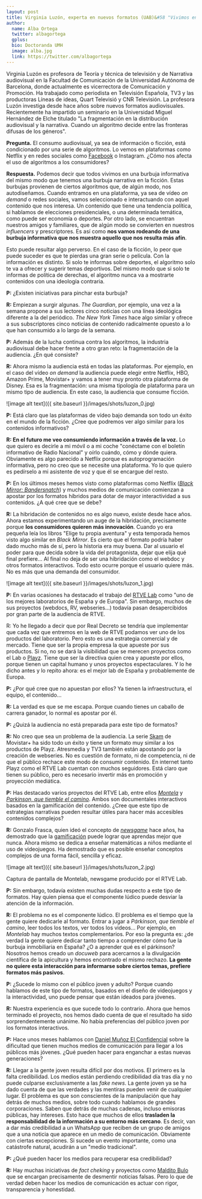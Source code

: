 ```yaml
---
layout: post
title: Virginia Luzón, experta en nuevos formatos (UAB)&#58 "Vivimos en una burbuja informativa, al igual que en otra en la ficción, que puede resultar algo perversa"
author:
  name: Alba Ortega
  twitter: albagortega
  gplus:  
  bio: Doctoranda UMH
  image: alba.jpg
  link: https://twitter.com/albagortega
---
```

Virginia Luzón es profesora de Teoría y técnica de televisión y de Narrativa audiovisual en la Facultad de Comunicación de la Universidad Autónoma de Barcelona, donde actualmente es vicerrectora de Comunicación y Promoción. Ha trabajado como periodista en Televisión Española, TV3 y las productoras Líneas de ideas, Quart Televisió y CNR Televisión. La profesora Luzón investiga desde hace años sobre nuevos formatos audiovisuales. Recientemente ha impartido un seminario en la Universidad Miguel Hernández de Elche titulado "La fragmentación en la distribución audiovisual y la narrativa. Cuando un algoritmo decide entre las fronteras difusas de los géneros". 

**Pregunta.** El consumo audiovisual, ya sea de información o ficción, está condicionado por una serie de algoritmos. Lo vemos en plataformas como Netflix y en redes sociales como [Facebook](https://www.elconfidencial.com/tecnologia/2018-01-12/facebook-algoritmo-noticias-medios-amigos_1504950/) o Instagram. ¿Cómo nos afecta el uso de algoritmos a los consumidores?

**Respuesta.** Podemos decir que todos vivimos en una burbuja informativa del mismo modo que tenemos una burbuja narrativa en la ficción. Estas burbujas provienen de ciertos algoritmos que, de algún modo, nos autodiseñamos. Cuando entramos en una plataforma, ya sea de vídeo *on demand* o redes sociales, vamos seleccionado e interactuando con aquel contenido que nos interesa. Un contenido que tiene una tendencia política, si hablamos de elecciones presidenciales, o una determinada temática, como puede ser economía o deportes. Por otro lado, se encuentran nuestros amigos y familiares, que de algún modo se convierten en nuestros *influencers* y prescriptores. Es así como **nos vamos rodeando de una burbuja informativa que nos muestra aquello que nos resulta más afín**. 

Esto puede resultar algo perverso. En el caso de la ficción, lo peor que puede suceder es que te pierdas una gran serie o película. Con la información es distinto. Si solo te informas sobre deportes, el algoritmo solo te va a ofrecer y sugerir temas deportivos. Del mismo modo que si solo te informas de política de derechas, el algoritmo nunca va a mostrarte contenidos con una ideología contraria.

**P:** ¿Existen iniciativas para pinchar esta burbuja?

**R:** Empiezan a surgir algunas. *The Guardian*, por ejemplo, una vez a la semana propone a sus lectores cinco noticias con una línea ideológica diferente a la del periódico. *The New York Times* hace algo similar y ofrece a sus subscriptores cinco noticias de contenido radicalmente opuesto a lo que han consumido a lo largo de la semana. 

**P:** Además de la lucha continua contra los algoritmos, la industria audiovisual debe hacer frente a otro gran reto: la fragmentación de la audiencia. ¿En qué consiste? 

**R:** Ahora mismo la audiencia está en todas las plataformas. Por ejemplo, en el caso del vídeo *on demand* la audiencia puede elegir entre Netflix, HBO, Amazon Prime, Movistar+ y vamos a tener muy pronto otra plataforma de Disney. Esa es la fragmentación: una misma tipología de plataforma para un mismo tipo de audiencia. En este caso, la audiencia que consume ficción. 

![image alt text]({{ site.baseurl }}/images/shots/luzon_0.jpg) 

**P:** Está claro que las plataformas de vídeo bajo demanda son todo un éxito en el mundo de la ficción. ¿Cree que podremos ver algo similar para los contenidos informativos? 

**R: En el futuro me veo consumiendo información a través de la voz.** Lo que quiero es decirle a mi móvil o a mi coche "conéctame con el boletín informativo de Radio Nacional" y oírlo cuándo, cómo y dónde quiera. Obviamente es algo parecido a Netflix porque es autoprogramación informativa, pero no creo que se necesite una plataforma. Yo lo que quiero es pedírselo a mi asistente de voz y que él se encargue del resto.  

**P:** En los últimos meses hemos visto como plataformas como Netflix ([*Black Mirror: Bandersnatch*](https://www.youtube.com/watch?v=agwwYolqZPw)) y muchos medios de comunicación comienzan a apostar por los formatos híbridos para dotar de mayor interactividad a sus contenidos. ¿A qué cree que se debe? 

**R:** La hibridación de contenidos no es algo nuevo, existe desde hace años. Ahora estamos experimentando un auge de la hibridación, precisamente porque **los consumidores quieren más innovación**. Cuando yo era pequeña leía los libros "Elige tu propia aventura" y esta temporada hemos visto algo similar en *Black Mirror*. Es cierto que el formato podría haber dado mucho más de sí, pero la historia era muy buena. Dar al usuario el poder para que decida sobre la vida del protagonista, dejar que elija qué final prefiere… Al final no deja de ser una hibridación como el webdoc y otros formatos interactivos. Todo esto ocurre porque el usuario quiere más. No es más que una demanda del consumidor. 

![image alt text]({{ site.baseurl }}/images/shots/luzon_1.jpg)

**P:** En varias ocasiones ha destacado el trabajo del [RTVE Lab](http://www.rtve.es/lab/) como "uno de los mejores laboratorios de España y de Europa". Sin embargo, muchos de sus proyectos (webdocs, RV, webseries…) todavía pasan desapercibidos por gran parte de la audiencia de RTVE. 

R: Yo he llegado a decir que por Real Decreto se tendría que implementar que cada vez que entremos en la web de RTVE podamos ver uno de los productos del laboratorio. Pero esto es una estrategia comercial y de mercado. Tiene que ser la propia empresa la que apueste por sus productos. Si no, no se dará la visibilidad que se merecen proyectos como el Lab o [Playz](http://www.rtve.es/playz/). Tiene que ser la directiva quien crea y apueste por ellos, porque tienen un capital humano y unos proyectos espectaculares. Y lo he dicho antes y lo repito ahora: es el mejor lab de España y probablemente de Europa. 

**P:** ¿Por qué cree que no apuestan por ellos? Ya tienen la infraestructura, el equipo, el contenido… 

**R:** La verdad es que se me escapa. Porque cuando tienes un caballo de carrera ganador, lo normal es apostar por él. 

**P:** ¿Quizá la audiencia no está preparada para este tipo de formatos?

**R:** No creo que sea un problema de la audiencia. La serie [Skam](https://www.youtube.com/watch?v=1TqmzqtDM_Q) de Movistar+ ha sido todo un éxito y tiene un formato muy similar a los productos de Playz. Atresmedia y TV3 también están apostando por la creación de webseries. No es cuestión de formato, ni de competencia, ni de que el público rechace este modo de consumir contenido. En internet tanto Playz como el RTVE Lab cuentan con muchos seguidores. Está claro que tienen su público, pero es necesario invertir más en promoción y proyección mediática.  

**P:** Has destacado varios proyectos del RTVE Lab, entre ellos [*Montela*](http://lab.rtve.es/montelab/) y [*Parkinson, que tiemble el camino*](http://lab.rtve.es/webdocs/parkinson-que-tiemble-el-camino/). Ambos son documentales interactivos basados en la gamificación del contenido. ¿Cree que este tipo de estrategias narrativas pueden resultar útiles para hacer más accesibles contenidos complejos? 

**R:** Gonzalo Frasca, quien ideó el concepto de [*newsgame*](https://mip.umh.es/blog/2017/11/06/medios-formatos-gamificados/) hace años, ha demostrado que la [gamificación](https://mip.umh.es/blog/2017/05/13/periodismo-gamificacion/) puede lograr que aprendas mejor que nunca. Ahora mismo se dedica a enseñar matemáticas a niños mediante el uso de videojuegos. Ha demostrado que es posible enseñar conceptos complejos de una forma fácil, sencilla y eficaz.  

![image alt text]({{ site.baseurl }}/images/shots/luzon_2.jpg) 

Captura de pantalla de Montelab, newsgame producido por el RTVE Lab.

**P:** Sin embargo, todavía existen muchas dudas respecto a este tipo de formatos. Hay quien piensa que el componente lúdico puede desviar la atención de la información.  

**R:** El problema no es el componente lúdico. El problema es el tiempo que la gente quiere dedicarle al formato. Entrar a jugar a *Párkinson, que tiemble el camino*, leer todos los textos, ver todos los videos… Por ejemplo, en *Montelab* hay muchos textos complementarios. Por eso la pregunta es: ¿de verdad la gente quiere dedicar tanto tiempo a comprender cómo fue la burbuja inmobiliaria en España? ¿O a aprender qué es el párkinson? Nosotros hemos creado un *docuweb* para acercarnos a la divulgación científica de la apicultura y hemos encontrado el mismo rechazo. **La gente no quiere esta interacción para informarse sobre ciertos temas, prefiere formatos más pasivos**. 

**P:** ¿Sucede lo mismo con el público joven y adulto? Porque cuando hablamos de este tipo de formatos, basados en el diseño de videojuegos y la interactividad, uno puede pensar que están ideados para jóvenes.

**R:** Nuestra experiencia es que sucede todo lo contrario. Ahora que hemos terminado el proyecto, nos hemos dado cuenta de que el resultado ha sido sorprendentemente unánime. No había preferencias del público joven por los formatos interactivos. 

**P:** Hace unos meses hablamos con [Daniel Muñoz El Confidencial](https://mip.umh.es/blog/2019/03/19/entrevista-daniel-munoz-el-confidencial/) sobre la dificultad que tienen muchos medios de comunicación para llegar a los públicos más jóvenes. ¿Qué pueden hacer para enganchar a estas nuevas generaciones?

**R:** Llegar a la gente joven resulta difícil por dos motivos. El primero es la falta credibilidad. Los medios están perdiendo credibilidad día tras día y no puede culparse exclusivamente a las *fake news*. La gente joven ya se ha dado cuenta de que las verdades y las mentiras pueden venir de cualquier lugar. El problema es que son conscientes de la manipulación que hay detrás de muchos medios, sobre todo cuando hablamos de grandes corporaciones. Saben que detrás de muchas cadenas, incluso emisoras públicas, hay intereses. Esto hace que muchos de ellos **trasladen la responsabilidad de la información a su entorno más cercano**. Es decir, van a dar más credibilidad a un WhatsApp que reciben de un grupo de amigos que a una noticia que aparece en un medio de comunicación. Obviamente con ciertas excepciones. Si sucede un evento importante, como una catástrofe natural, acudirán a un "medio tradicional". 

**P:** ¿Qué pueden hacer los medios para recuperar esa credibilidad?

**R:** Hay muchas iniciativas de *fact cheking* y proyectos como [Maldito Bulo](https://mip.umh.es/blog/2018/11/26/julio-montes-solucion-desinformacion-alfabetizar-sociedad/) que se encargan precisamente de desmentir noticias falsas. Pero lo que de verdad deben hacer los medios de comunicación es actuar con rigor, transparencia y honestidad. 